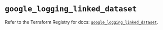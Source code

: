 # `google_logging_linked_dataset`

Refer to the Terraform Registry for docs: [`google_logging_linked_dataset`](https://registry.terraform.io/providers/hashicorp/google-beta/5.29.1/docs/resources/google_logging_linked_dataset).

